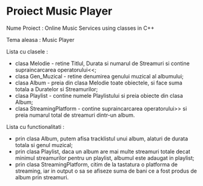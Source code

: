 # Proiect Music Player

Nume Proiect : Online Music Services using classes in C++

Tema aleasa : Music Player

Lista cu clasele :
* clasa Melodie - retine Titlul, Durata si numarul de Streamuri si contine supraincarcarea operatorului<<;
* clasa Gen_Muzical - retine denumirea genului muzical al albumului;
* clasa Album - preia din clasa Melodie toate obiectele, si face suma totala a Duratelor si Streamurilor;
* clasa Playlist - contine numele Playlistului si preia obiecte din clasa Album;
* clasa StreamingPlatform - contine supraincarcarea operatorului>> si preia numarul total de streamuri dintr-un album.

Lista cu functionalitati :
* prin clasa Album, putem afisa tracklistul unui album, alaturi de durata totala si genul muzical;
* prin clasa Playlist, daca un album are mai multe streamuri totale decat minimul streamurilor pentru un playlist, albumul este adaugat in playlist;
* prin clasa StreamingPlatform, citim de la tastatura o platforma de streaming, iar in output o sa se afiseze suma de bani ce a fost produs de album prin streamuri.
